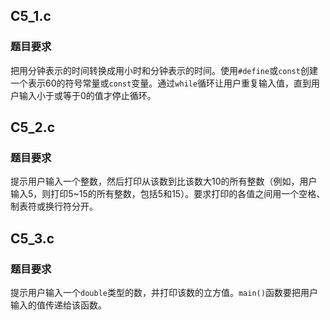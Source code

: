 ## C5_1.c

### 题目要求

​	把用分钟表示的时间转换成用小时和分钟表示的时间。使用`#define`或`const`创建一个表示60的符号常量或`const`变量。通过`while`循环让用户重复输入值，直到用户输入小于或等于0的值才停止循环。

## C5_2.c

### 题目要求

​	提示用户输入一个整数，然后打印从该数到比该数大10的所有整数（例如，用户输入5，则打印5~15的所有整数，包括5和15）。要求打印的各值之间用一个空格、制表符或换行符分开。



## C5_3.c

### 题目要求

​	提示用户输入一个`double`类型的数，并打印该数的立方值。`main()`函数要把用户输入的值传递给该函数。